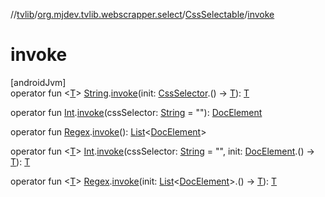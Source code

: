 //[tvlib](../../../index.md)/[org.mjdev.tvlib.webscrapper.select](../index.md)/[CssSelectable](index.md)/[invoke](invoke.md)

# invoke

[androidJvm]\
operator fun &lt;[T](invoke.md)&gt; [String](https://kotlinlang.org/api/latest/jvm/stdlib/kotlin/-string/index.html).[invoke](invoke.md)(init: [CssSelector](../-css-selector/index.md).() -&gt; [T](invoke.md)): [T](invoke.md)

operator fun [Int](https://kotlinlang.org/api/latest/jvm/stdlib/kotlin/-int/index.html).[invoke](invoke.md)(cssSelector: [String](https://kotlinlang.org/api/latest/jvm/stdlib/kotlin/-string/index.html) = &quot;&quot;): [DocElement](../-doc-element/index.md)

operator fun [Regex](https://kotlinlang.org/api/latest/jvm/stdlib/kotlin.text/-regex/index.html).[invoke](invoke.md)(): [List](https://kotlinlang.org/api/latest/jvm/stdlib/kotlin.collections/-list/index.html)&lt;[DocElement](../-doc-element/index.md)&gt;

operator fun &lt;[T](invoke.md)&gt; [Int](https://kotlinlang.org/api/latest/jvm/stdlib/kotlin/-int/index.html).[invoke](invoke.md)(cssSelector: [String](https://kotlinlang.org/api/latest/jvm/stdlib/kotlin/-string/index.html) = &quot;&quot;, init: [DocElement](../-doc-element/index.md).() -&gt; [T](invoke.md)): [T](invoke.md)

operator fun &lt;[T](invoke.md)&gt; [Regex](https://kotlinlang.org/api/latest/jvm/stdlib/kotlin.text/-regex/index.html).[invoke](invoke.md)(init: [List](https://kotlinlang.org/api/latest/jvm/stdlib/kotlin.collections/-list/index.html)&lt;[DocElement](../-doc-element/index.md)&gt;.() -&gt; [T](invoke.md)): [T](invoke.md)
